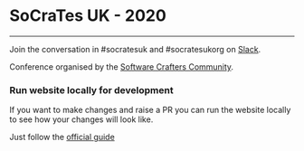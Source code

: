 # SoCraTes UK - 2020
--------------------

Join the conversation in #socratesuk and #socratesukorg on [Slack](http://slack.softwarecrafters.org/).

Conference organised by the [Software Crafters Community](https://www.softwarecrafters.org/).


### Run website locally for development

If you want to make changes and raise a PR you can run
the website locally to see how your changes will look like.

Just follow the [official guide](https://help.github.com/articles/setting-up-your-github-pages-site-locally-with-jekyll/)
